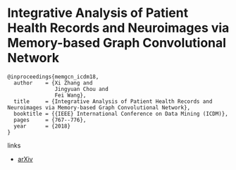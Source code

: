 # Integrative Analysis of Patient Health Records and Neuroimages via Memory-based Graph Convolutional Network

```
@inproceedings{memgcn_icdm18,
  author    = {Xi Zhang and
               Jingyuan Chou and
               Fei Wang},
  title     = {Integrative Analysis of Patient Health Records and Neuroimages via Memory-based Graph Convolutional Network},
  booktitle = {{IEEE} International Conference on Data Mining (ICDM)},
  pages     = {767--776},
  year      = {2018}
}
```

links
- [arXiv](https://arxiv.org/abs/1809.06018)
